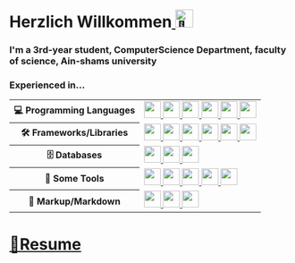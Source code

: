 <h1>Herzlich Willkommen<a href="#"><picture>
  <source srcset="https://fonts.gstatic.com/s/e/notoemoji/latest/1f44b/512.webp" type="image/webp">
  <img src="https://fonts.gstatic.com/s/e/notoemoji/latest/1f44b/512.gif" alt="👋" width="32" height="32">
</picture></a></h1>
<h3>I'm a 3rd-year student, ComputerScience Department, faculty of science, Ain-shams university </h3>
<h3>Experienced in... </h3>

<table style="width:100%" align="center">
 <tr>
    <th>💻 Programming Languages</th>
    <td> 
      <a href="#">
      <img src="https://img.shields.io/badge/-JavaScript-black?style=for-the-badge&logo=javascript" style="height:30px"/>
      <img src="https://img.shields.io/badge/-C++-0458a0?style=for-the-badge&logo=c%2B%2B" style="height:30px"/>
      <img src="https://img.shields.io/badge/-TypeScript-007ACC?style=for-the-badge&logo=typescript&logoColor=white" style="height:30px"/>      
      <img src="https://img.shields.io/badge/-Dart-blue?style=for-the-badge&logo=dart" style="height:30px"/>
      <img src="https://img.shields.io/badge/-Java-007396?style=for-the-badge&" style="height:30px"/>
      <img src="https://img.shields.io/badge/-PHP-787CB5?style=for-the-badge&logo=PHP&logoColor=black" style="height:30px"/>
<!--       <img src="https://img.shields.io/badge/-Python-ffff47?logo=python" style="height:30px"/> -->
      </a>
 
   </td>
  </tr>
  <tr>
    <th>🛠 Frameworks/Libraries</th>
    <td>
      <a href="#">
      <img src="https://img.shields.io/badge/-Node.js-black?logo=Node.js&style=for-the-badge&logoColor=339933" style="height:30px"/>
      <img src="https://img.shields.io/badge/-Express.js-black?logo=express&style=for-the-badge&logoColor=white" style="height:30px"/>
      <img src="https://img.shields.io/badge/-Next.js-black?logo=nextdotjs&style=for-the-badge&logoColor=white" style="height:30px"/>
      <img src="https://img.shields.io/badge/-React.js-black?logo=react&style=for-the-badge&logoColor=Crayola" style="height:30px"/>
      <img src="https://img.shields.io/badge/-Tailwind-1e293b?logo=tailwindcss&style=for-the-badge&logoColor=38bdf8" style="height:30px"/>
      <img src="https://img.shields.io/badge/-Flutter-white?logo=flutter&style=for-the-badge&logoColor=blue"  style="height:30px" />
      </a>
    </td>
  </tr>
  <tr>
    <th>🗄️ Databases</th>
    <td>
      <a href="#">
      <img src="https://img.shields.io/badge/-MySQL-4479A1?logo=mysql&style=for-the-badge&logoColor=white" style="height:30px"/>
      <img src="https://img.shields.io/badge/-MongoDB-black?style=for-the-badge&logo=mongodb" style="height:30px"/>
      <img src="https://img.shields.io/badge/-FireBase-black?logo=firebase&style=for-the-badge&logoColor=yellow" style="height:30px"/>
      </a>
    </td>
  </tr>
  <tr>
    <th>🔧 Some Tools</th>
    <td>
      <a href="#">
      <img src="https://img.shields.io/badge/-Docker-2496ED?style=for-the-badge&logo=docker&logoColor=white" style="height:30px"/>
      <img src="https://img.shields.io/badge/-Git-black?style=for-the-badge&logo=git" style="height:30px"/> 
      <img src="https://img.shields.io/badge/-GitHub-181717?style=for-the-badge&logo=github" style="height:30px"/>
      <img src="https://img.shields.io/badge/-Redux-8b37f7?style=for-the-badge&logo=Redux" style="height:30px"/>
      <img src="https://img.shields.io/badge/-Figma-black?style=for-the-badge&logo=figma&logoColor=yellow" style="height:30px"/>
      </a>
    </td>
  </tr>
  <tr>
    <th>📝 Markup/Markdown</th>
    <td>
      <a href="#">
      <img src="https://img.shields.io/badge/-HTML5-E34F26?style=for-the-badge&logo=html5&logoColor=white" style="height:30px"/>
      <img src="https://img.shields.io/badge/-CSS3-1572B6?style=for-the-badge&logo=css3" style="height:30px"/>
      <img src="https://img.shields.io/badge/Markdown-black?style=for-the-badge&logo=markdown&logoColor=white" style="height:30px"/>
      </a>
    </td>
  </tr>
</table>
<div align="center">
<!--   <img src="https://github-readme-streak-stats.herokuapp.com?user=sizif-22&theme=dark-smoky&hide_border=true&short_numbers=true&mode=weekly" alt="GitHub Streak"/> -->
</div>


# [📄Resume](https://github.com/sizif-22/sizif-22/blob/c974a825defcc7f46866af580578b5ed6f463d32/Sherif%20Lotfy.pdf) 
